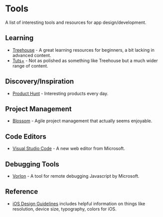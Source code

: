 # Tools

A list of interesting tools and resources for app design/development.

## Learning

* [Treehouse](http://teamtreehouse.com) - A great learning resources for beginners, a bit lacking in advanced content.
* [Tuts+](http://tutsplus.com/) - Not as polished as something like Treehouse but a much wider range of content.

## Discovery/Inspiration

* [Product Hunt](https://www.producthunt.com/) - Interesting products every day.

## Project Management

* [Blossom](http://www.blossom.io) - Agile project management that actually seems enjoyable.

## Code Editors

* [Visual Studio Code](http://code.visualstudio.com/) - A new web editor from Microsoft.

## Debugging Tools

* [Vorlon](http://vorlonjs.com/) - A tool for remote debugging Javascript by Microsoft.

## Reference

* [iOS Design Guidelines](http://iosdesign.ivomynttinen.com/) includes helpful information on things like resolution, device size, typography, colors for iOS.

